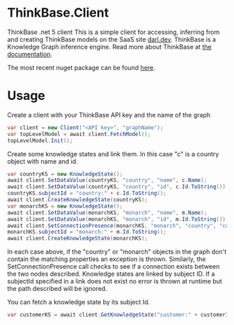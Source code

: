# ThinkBase.Client
ThinkBase .net 5 client
This is a simple client for accessing, inferring from and creating ThinkBase models on the SaaS site [darl.dev](https://darl.dev).
ThinkBase is a Knowledge Graph inference engine.
Read more about ThinkBase at [the documentation](https://darl.dev/docs#/).

The most recent nuget package can be found [here](https://www.nuget.org/packages/ThinkBase.Client/).

# Usage

Create a client with your ThinkBase API key and the name of the graph
```C#
var client = new Client("<API key>", "graphName");
var topLevelModel = await client.FetchModel();
topLevelModel.Init();
```
Create some knowledge states and link them. In this case "c" is a country object with name and id. 
```C#
var countryKS = new KnowledgeState();
await client.SetDataValue(countryKS, "country", "name", c.Name);
await client.SetDataValue(countryKS, "country", "id", c.Id.ToString());
countryKS.subjectId = "country:" + c.Id.ToString();
await client.CreateKnowledgeState(countryKS);
var monarchKS = new KnowledgeState();
await client.SetDataValue(monarchKS, "monarch", "name", m.Name);
await client.SetDataValue(monarchKS, "monarch", "id", m.Id.ToString());
await client.SetConnectionPresence(monarchKS, "monarch", "country", "country:" + m.CountryId.ToString());
monarchKS.subjectId = "monarch:" + m.Id.ToString();
await client.CreateKnowledgeState(monarchKS);
```
In each case above, if the "country" or "monarch" objects in the graph don't contain the matching properties an exception is thrown.
Similarly, the SetConnectionPresence call checks to see if a connection exists between the two nodes described. 
Knowledge states are linked by subject ID. If a subjectId specified in a link does not exist no error is thrown at runtime but the path described will be ignored.

You can fetch a knowledge state by its subject Id.

```C#
var customerKS = await client.GetKnowledgeState("customer:" + customerId.ToString());
```
